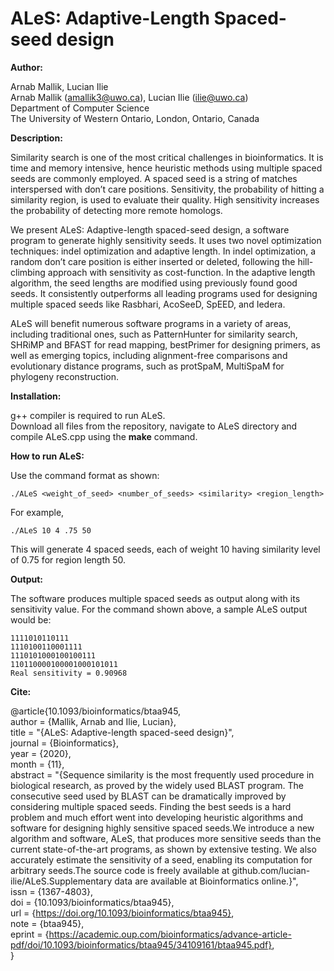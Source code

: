 # ALeS: Adaptive-Length Spaced-seed design

**Author:**

Arnab Mallik, Lucian Ilie  
Arnab Mallik (amallik3@uwo.ca), Lucian Ilie (ilie@uwo.ca)  
Department of Computer Science  
The University of Western Ontario, London, Ontario, Canada

**Description:**

Similarity search is one of the most critical challenges in bioinformatics. It is time and memory intensive, hence heuristic methods using multiple spaced seeds are commonly employed. A spaced seed is a string of matches interspersed with don’t care positions. Sensitivity, the probability of hitting a similarity region, is used to evaluate their quality. High sensitivity increases the probability of detecting more remote homologs.

We present ALeS: Adaptive-length spaced-seed design, a software program to generate highly sensitivity seeds. It uses two novel optimization techniques: indel optimization and adaptive length. In indel optimization, a random don’t care position is either inserted or deleted, following the hill-climbing approach with sensitivity as cost-function. In the adaptive length algorithm, the seed lengths are modified using previously found good seeds. It consistently outperforms all leading programs used for designing multiple spaced seeds like Rasbhari, AcoSeeD, SpEED, and Iedera.

ALeS will benefit numerous software programs in a variety of areas, including traditional ones, such as PatternHunter for similarity search, SHRiMP and BFAST for read mapping, bestPrimer for designing primers, as well as emerging topics, including alignment-free comparisons and evolutionary distance programs, such as protSpaM, MultiSpaM for phylogeny reconstruction.

**Installation:**

g++ compiler is required to run ALeS.  
Download all files from the repository, navigate to ALeS directory and compile ALeS.cpp using the **make** command.

**How to run ALeS:**

Use the command format as shown:

```
./ALeS <weight_of_seed> <number_of_seeds> <similarity> <region_length>
```
For example,
```
./ALeS 10 4 .75 50
```
This will generate 4 spaced seeds, each of weight 10 having similarity level of 0.75 for region length 50.

**Output:**

The software produces multiple spaced seeds as output along with its sensitivity value.
For the command shown above, a sample ALeS output would be: 
```
1111010110111  
1110100110001111  
1110101000100100111  
110110000100001000101011  
Real sensitivity = 0.90968
```

**Cite:**

@article{10.1093/bioinformatics/btaa945,  
    author = {Mallik, Arnab and Ilie, Lucian},  
    title = "{ALeS: Adaptive-length spaced-seed design}",  
    journal = {Bioinformatics},  
    year = {2020},  
    month = {11},  
    abstract = "{Sequence similarity is the most frequently used procedure in biological research, as proved by the widely used BLAST program. The consecutive seed used by BLAST can be dramatically improved by considering multiple spaced seeds. Finding the best seeds is a hard problem and much effort went into developing heuristic algorithms and software for designing highly sensitive spaced seeds.We introduce a new algorithm and software, ALeS, that produces more sensitive seeds than the current state-of-the-art programs, as shown by extensive testing. We also accurately estimate the sensitivity of a seed, enabling its computation for arbitrary seeds.The source code is freely available at github.com/lucian-ilie/ALeS.Supplementary data are available at Bioinformatics online.}",  
    issn = {1367-4803},  
    doi = {10.1093/bioinformatics/btaa945},  
    url = {https://doi.org/10.1093/bioinformatics/btaa945},  
    note = {btaa945},  
    eprint = {https://academic.oup.com/bioinformatics/advance-article-pdf/doi/10.1093/bioinformatics/btaa945/34109161/btaa945.pdf},  
}

